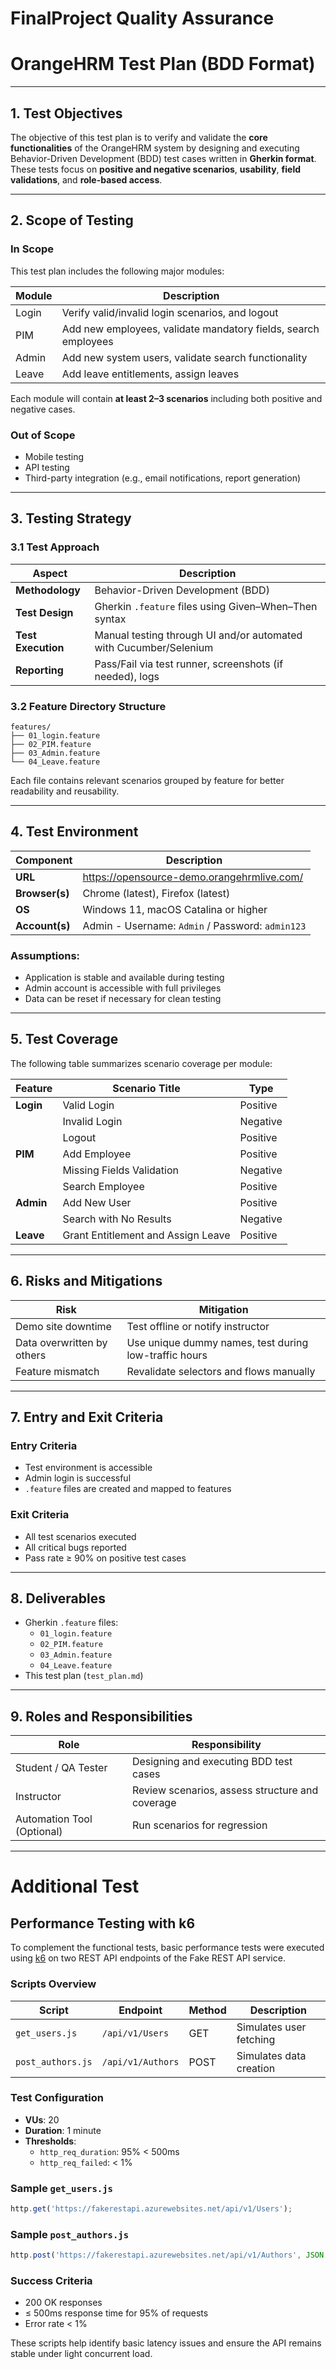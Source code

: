 # FinalProject Quality Assurance


# OrangeHRM Test Plan (BDD Format)

---

## 1. Test Objectives

The objective of this test plan is to verify and validate the **core functionalities** of the OrangeHRM system by designing and executing Behavior-Driven Development (BDD) test cases written in **Gherkin format**. These tests focus on **positive and negative scenarios**, **usability**, **field validations**, and **role-based access**.

---

## 2. Scope of Testing

### **In Scope**
This test plan includes the following major modules:

| Module      | Description |
|-------------|-------------|
| Login       | Verify valid/invalid login scenarios, and logout |
| PIM         | Add new employees, validate mandatory fields, search employees |
| Admin       | Add new system users, validate search functionality |
| Leave       | Add leave entitlements, assign leaves |

Each module will contain **at least 2–3 scenarios** including both positive and negative cases.

### **Out of Scope**
- Mobile testing
- API testing
- Third-party integration (e.g., email notifications, report generation)

---

## 3. Testing Strategy

### 3.1 Test Approach

| Aspect              | Description |
|---------------------|-------------|
| **Methodology**     | Behavior-Driven Development (BDD) |
| **Test Design**     | Gherkin `.feature` files using Given–When–Then syntax |
| **Test Execution**  | Manual testing through UI and/or automated with Cucumber/Selenium |
| **Reporting**       | Pass/Fail via test runner, screenshots (if needed), logs |

### 3.2 Feature Directory Structure

```plaintext
features/
├── 01_login.feature
├── 02_PIM.feature
├── 03_Admin.feature
└── 04_Leave.feature
```

Each file contains relevant scenarios grouped by feature for better readability and reusability.

---

## 4. Test Environment

| Component      | Description |
|----------------|-------------|
| **URL**        | https://opensource-demo.orangehrmlive.com/ |
| **Browser(s)** | Chrome (latest), Firefox (latest) |
| **OS**         | Windows 11, macOS Catalina or higher |
| **Account(s)** | Admin - Username: `Admin` / Password: `admin123` |

### Assumptions:
- Application is stable and available during testing
- Admin account is accessible with full privileges
- Data can be reset if necessary for clean testing

---

## 5. Test Coverage

The following table summarizes scenario coverage per module:

| Feature | Scenario Title | Type |
|---------|----------------|------|
| **Login** | Valid Login | Positive |
|          | Invalid Login | Negative |
|          | Logout | Positive |
| **PIM**   | Add Employee | Positive |
|          | Missing Fields Validation | Negative |
|          | Search Employee | Positive |
| **Admin** | Add New User | Positive |
|          | Search with No Results | Negative |
| **Leave** | Grant Entitlement and Assign Leave | Positive |

---

## 6. Risks and Mitigations

| Risk | Mitigation |
|------|------------|
| Demo site downtime | Test offline or notify instructor |
| Data overwritten by others | Use unique dummy names, test during low-traffic hours |
| Feature mismatch | Revalidate selectors and flows manually |

---

## 7. Entry and Exit Criteria

### Entry Criteria
- Test environment is accessible
- Admin login is successful
- `.feature` files are created and mapped to features

### Exit Criteria
- All test scenarios executed
- All critical bugs reported
- Pass rate ≥ 90% on positive test cases

---

## 8. Deliverables

- Gherkin `.feature` files:
  - `01_login.feature`
  - `02_PIM.feature`
  - `03_Admin.feature`
  - `04_Leave.feature`
- This test plan (`test_plan.md`)

---

## 9. Roles and Responsibilities

| Role | Responsibility |
|------|----------------|
| Student / QA Tester | Designing and executing BDD test cases |
| Instructor | Review scenarios, assess structure and coverage |
| Automation Tool (Optional) | Run scenarios for regression |

---
# Additional Test

## Performance Testing with k6

To complement the functional tests, basic performance tests were executed using [k6](https://k6.io/) on two REST API endpoints of the Fake REST API service.

### Scripts Overview

| Script           | Endpoint                    | Method | Description              |
|------------------|-----------------------------|--------|--------------------------|
| `get_users.js`    | `/api/v1/Users`             | GET    | Simulates user fetching  |
| `post_authors.js` | `/api/v1/Authors`           | POST   | Simulates data creation  |

### Test Configuration

- **VUs**: 20  
- **Duration**: 1 minute  
- **Thresholds**:
  - `http_req_duration`: 95% < 500ms  
  - `http_req_failed`: < 1%

### Sample `get_users.js`

```js
http.get('https://fakerestapi.azurewebsites.net/api/v1/Users');
```

### Sample `post_authors.js`

```js
http.post('https://fakerestapi.azurewebsites.net/api/v1/Authors', JSON.stringify({...}));
```

### Success Criteria

- 200 OK responses  
- ≤ 500ms response time for 95% of requests  
- Error rate < 1%

These scripts help identify basic latency issues and ensure the API remains stable under light concurrent load.

